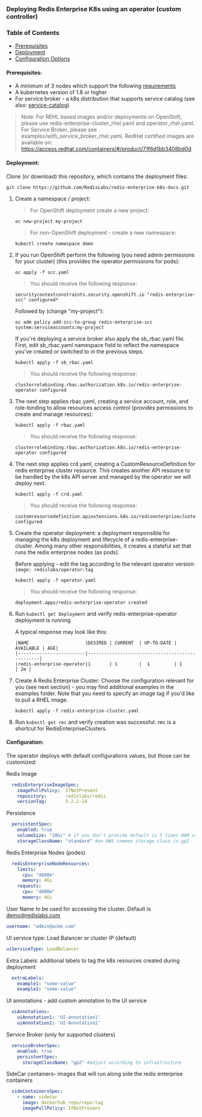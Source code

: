 ### Deploying Redis Enterprise K8s using an operator (custom controller)
### Table of Contents


* [Prerequisites](#prerequisites)
* [Deployment](#deployment)
* [Configuration Options](#configuration)



#### Prerequisites:
* A minimum of 3 nodes which support the following [requirements][] 
* A kubernetes version of 1.8 or higher
* For service broker - a k8s distribution that supports service catalog (see also: [service-catalog][])
> Note: For REHL based images and/or deployments on OpenShift, please use redis-enterprise-cluster_rhel.yaml and operator_rhel.yaml.  
For Service Broker, please see examples/with_service_broker_rhel.yaml. RedHat certified images are available on: https://access.redhat.com/containers/#/product/71f6d1bb3408bd0d  


#### Deployment:
Clone (or download) this repository, which contains the deployment files:
```
git clone https://github.com/RedisLabs/redis-enterprise-k8s-docs.git
```

1) Create a namespace / project:
    > For OpenShift deployment create a new project:
    ```
    oc new-project my-project
    ```
    
    > For non-OpenShift deployment - create a new namespace:
    ```
    kubectl create namespace demo
    ```



2) If you run OpenShift perform the following (you need admin permissions for your cluster)
(this provides the operator permissions for pods):
    ```
    oc apply -f scc.yaml
    ```
    > You should receive the following response:
    ```
    securitycontextconstraints.security.openshift.io "redis-enterprise-scc" configured*
    ```
    Followed by (change "my-project"):
    ```
    oc adm policy add-scc-to-group redis-enterprise-scc system:serviceaccounts:my-project
    ```
    If you're deploying a service broker also apply the sb_rbac.yaml file. First, edit sb_rbac.yaml namespace field to reflect the namespace you've created or switched to in the previous steps.
    ```
    kubectl apply -f sb_rbac.yaml
    ```
    > You should receive the following response:
    ```
    clusterrolebinding.rbac.authorization.k8s.io/redis-enterprise-operator configured
    ```

3) The next step applies rbac.yaml, creating a service account, role, and role-binding to allow resources access control (provides permissions to create and manage resources):
    ```
    kubectl apply -f rbac.yaml
    ```
    
    > You should receive the following response:
    ```
    clusterrolebinding.rbac.authorization.k8s.io/redis-enterprise-operator configured
    ```

4) The next step applies crd.yaml, creating a CustomResourceDefinition for redis enterprise cluster resource.
This creates another API resource to be handled by the k8s API server and managed by the operator we will deploy next.
    ```
    kubectl apply -f crd.yaml
    ```
    
    > You should receive the following response:
    ```
    customresourcedefinition.apiextensions.k8s.io/redisenterpriseclusters.app.redislabs.com configured
    ```

5) Create the operator deployment: a deployment responsible for managing the k8s deployment and lifecycle of a redis-enterprise-cluster.
    Among many other responsibilities, it creates a stateful set that runs the redis enterprise nodes (as pods).
    
    Before applying - edit the tag according to the relevant operator version: ```image: redislabs/operator:tag```
    ```
    kubectl apply -f operator.yaml
    ```
    
    > You should receive the following response:
    ```
    deployment.apps/redis-enterprise-operator created
    ```

6) Run ```kubectl get Deployment``` and verify redis-enterprise-operator deployment is running

    A typical response may look like this:
    ```
    |NAME                     |DESIRED | CURRENT  | UP-TO-DATE | AVAILABLE | AGE|
    |-------------------------|-------------------------------------------------|
    |redis-enterprise-operator|1	   | 1        |  1         | 1         | 2m |
    ```

7)  Create A Redis Enterprise Cluster:
    Choose the configuration relevant for you (see next section) - you may find additional examples in the examples folder. Note that you need to specify an image tag if you'd like to pull a RHEL image.

    ```kubectl apply -f redis-enterprise-cluster.yaml```

8) Run ```kubectl get rec``` and verify creation was successful. rec is a shortcut for RedisEnterpriseClusters.


#### Configuration:
The operator deploys with default configurations values, but those can be customized:

Redis Image
```yaml
  redisEnterpriseImageSpec:
    imagePullPolicy:  IfNotPresent
    repository:       redislabs/redis
    versionTag:       5.2.2-14
```

Persistence 
```yaml
  persistentSpec:
    enabled: true
    volumeSize: "10Gi" # if you don't provide default is 5 times RAM size
    storageClassName: "standard" #on AWS common storage class is gp2
```

Redis Enterprise Nodes (podes)
```yaml
  redisEnterpriseNodeResources:
    limits:
      cpu: "4000m"
      memory: 4Gi
    requests:
      cpu: "4000m"
      memory: 4Gi
```

User Name to be used for accessing the cluster. Default is demo@redislabs.com
```yaml
username: "admin@acme.com"
```

UI service type: Load Balancer or cluster IP (default)
```yaml
uiServiceType: LoadBalancer
```

Extra Labels: additional labels to tag the k8s resources created during deployment
```yaml
  extraLabels:
    example1: "some-value"
    example2: "some-value"
```

UI annotations - add custom annotation to the UI service
```yaml
  uiAnnotations:
    uiAnnotation1: 'UI-annotation1'
    uiAnnotation2: 'UI-Annotation2'
```

Service Broker (only for supported clusters)
```yaml 
  serviceBrokerSpec:
    enabled: true
    persistentSpec:
      storageClassName: "gp2" #adjust according to infrastructure 
```

SideCar containers- images that will run along side the redis enterprise containers
```yaml
  sideContainersSpec:
    - name: sidecar
      image: dockerhub_repo/repo:tag
      imagePullPolicy: IfNotPresent
```

[requirements]: https://redislabs.com/redis-enterprise-documentation/administering/designing-production/hardware-requirements/
[service-catalog]: https://kubernetes.io/docs/concepts/extend-kubernetes/service-catalog/

